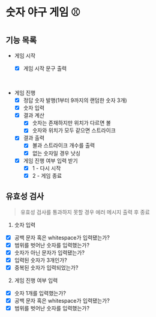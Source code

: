 # 숫자 야구 게임 ⚾️

## 기능 목록

- 게임 시작

  - [x] 게임 시작 문구 출력

<br/>

- 게임 진행
  - [x] 정답 숫자 발행(1부터 9까지의 랜덤한 숫자 3개)
  - [x] 숫자 입력
  - [x] 결과 계산
    - [x] 숫자는 존재하지만 위치가 다르면 볼
    - [x] 숫자와 위치가 모두 같으면 스트라이크
  - [x] 결과 출력
    - [x] 볼과 스트라이크 개수를 출력
    - [x] 없는 숫자일 경우 낫싱
  - [x] 게임 진행 여부 입력 받기
    - [x] 1 - 다시 시작
    - [x] 2 - 게임 종료

## 유효성 검사

> 유효성 검사를 통과하지 못할 경우 에러 메시지 출력 후 종료

1. 숫자 입력

- [x] 공백 문자 혹은 whitespace가 입력됐는가?
- [x] 범위를 벗어난 숫자를 입력했는가?
- [x] 숫자가 아닌 문자가 입력됐는가?
- [x] 입력된 숫자가 3개인가?
- [x] 중복된 숫자가 입력되었는가?

2. 게임 진행 여부 입력

- [x] 숫자 1개를 입력했는가?
- [x] 공백 문자 혹은 whitespace가 입력됐는가?
- [x] 범위를 벗어난 숫자를 입력했는가?
